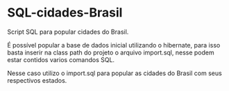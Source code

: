 # SQL-cidades-Brasil
Script SQL para popular cidades do Brasil.

É possível popular a base de dados inicial utilizando o hibernate, para isso basta inserir na class path do projeto o arquivo 
import.sql, nesse podem estar contidos varios comandos SQL.

Nesse caso utilizo o import.sql para popular as cidades do Brasil com seus respectivos estados.


